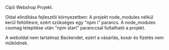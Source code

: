 Cipő Webshop Projekt.

Oldal elindítása fejlesztői környezetben:
A projekt node_modules nélkül kerül feltöltésre, ezért szükséges egy "npm i" parancs.
A node_modules csomag telepítése után "npm start" paranccsal futtatható a projekt.

A weboldal nem tartalmaz Backendet, ezért a vásárlás, kosár és fizetés nem működnek. 

